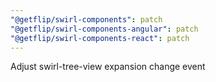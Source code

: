 ```yaml
---
"@getflip/swirl-components": patch
"@getflip/swirl-components-angular": patch
"@getflip/swirl-components-react": patch
---
```


Adjust swirl-tree-view expansion change event
